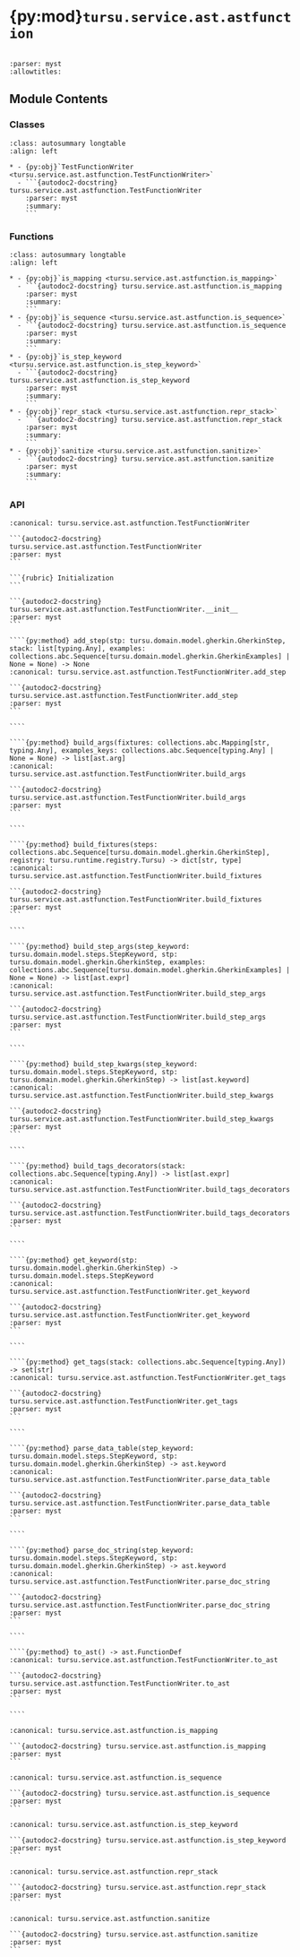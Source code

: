 # {py:mod}`tursu.service.ast.astfunction`

```{py:module} tursu.service.ast.astfunction
```

```{autodoc2-docstring} tursu.service.ast.astfunction
:parser: myst
:allowtitles:
```

## Module Contents

### Classes

````{list-table}
:class: autosummary longtable
:align: left

* - {py:obj}`TestFunctionWriter <tursu.service.ast.astfunction.TestFunctionWriter>`
  - ```{autodoc2-docstring} tursu.service.ast.astfunction.TestFunctionWriter
    :parser: myst
    :summary:
    ```
````

### Functions

````{list-table}
:class: autosummary longtable
:align: left

* - {py:obj}`is_mapping <tursu.service.ast.astfunction.is_mapping>`
  - ```{autodoc2-docstring} tursu.service.ast.astfunction.is_mapping
    :parser: myst
    :summary:
    ```
* - {py:obj}`is_sequence <tursu.service.ast.astfunction.is_sequence>`
  - ```{autodoc2-docstring} tursu.service.ast.astfunction.is_sequence
    :parser: myst
    :summary:
    ```
* - {py:obj}`is_step_keyword <tursu.service.ast.astfunction.is_step_keyword>`
  - ```{autodoc2-docstring} tursu.service.ast.astfunction.is_step_keyword
    :parser: myst
    :summary:
    ```
* - {py:obj}`repr_stack <tursu.service.ast.astfunction.repr_stack>`
  - ```{autodoc2-docstring} tursu.service.ast.astfunction.repr_stack
    :parser: myst
    :summary:
    ```
* - {py:obj}`sanitize <tursu.service.ast.astfunction.sanitize>`
  - ```{autodoc2-docstring} tursu.service.ast.astfunction.sanitize
    :parser: myst
    :summary:
    ```
````

### API

`````{py:class} TestFunctionWriter(scenario: tursu.domain.model.gherkin.GherkinScenario | tursu.domain.model.gherkin.GherkinScenarioOutline, registry: tursu.runtime.registry.Tursu, steps: collections.abc.Sequence[tursu.domain.model.gherkin.GherkinStep], stack: collections.abc.Sequence[typing.Any], package_name: str)
:canonical: tursu.service.ast.astfunction.TestFunctionWriter

```{autodoc2-docstring} tursu.service.ast.astfunction.TestFunctionWriter
:parser: myst
```

```{rubric} Initialization
```

```{autodoc2-docstring} tursu.service.ast.astfunction.TestFunctionWriter.__init__
:parser: myst
```

````{py:method} add_step(stp: tursu.domain.model.gherkin.GherkinStep, stack: list[typing.Any], examples: collections.abc.Sequence[tursu.domain.model.gherkin.GherkinExamples] | None = None) -> None
:canonical: tursu.service.ast.astfunction.TestFunctionWriter.add_step

```{autodoc2-docstring} tursu.service.ast.astfunction.TestFunctionWriter.add_step
:parser: myst
```

````

````{py:method} build_args(fixtures: collections.abc.Mapping[str, typing.Any], examples_keys: collections.abc.Sequence[typing.Any] | None = None) -> list[ast.arg]
:canonical: tursu.service.ast.astfunction.TestFunctionWriter.build_args

```{autodoc2-docstring} tursu.service.ast.astfunction.TestFunctionWriter.build_args
:parser: myst
```

````

````{py:method} build_fixtures(steps: collections.abc.Sequence[tursu.domain.model.gherkin.GherkinStep], registry: tursu.runtime.registry.Tursu) -> dict[str, type]
:canonical: tursu.service.ast.astfunction.TestFunctionWriter.build_fixtures

```{autodoc2-docstring} tursu.service.ast.astfunction.TestFunctionWriter.build_fixtures
:parser: myst
```

````

````{py:method} build_step_args(step_keyword: tursu.domain.model.steps.StepKeyword, stp: tursu.domain.model.gherkin.GherkinStep, examples: collections.abc.Sequence[tursu.domain.model.gherkin.GherkinExamples] | None = None) -> list[ast.expr]
:canonical: tursu.service.ast.astfunction.TestFunctionWriter.build_step_args

```{autodoc2-docstring} tursu.service.ast.astfunction.TestFunctionWriter.build_step_args
:parser: myst
```

````

````{py:method} build_step_kwargs(step_keyword: tursu.domain.model.steps.StepKeyword, stp: tursu.domain.model.gherkin.GherkinStep) -> list[ast.keyword]
:canonical: tursu.service.ast.astfunction.TestFunctionWriter.build_step_kwargs

```{autodoc2-docstring} tursu.service.ast.astfunction.TestFunctionWriter.build_step_kwargs
:parser: myst
```

````

````{py:method} build_tags_decorators(stack: collections.abc.Sequence[typing.Any]) -> list[ast.expr]
:canonical: tursu.service.ast.astfunction.TestFunctionWriter.build_tags_decorators

```{autodoc2-docstring} tursu.service.ast.astfunction.TestFunctionWriter.build_tags_decorators
:parser: myst
```

````

````{py:method} get_keyword(stp: tursu.domain.model.gherkin.GherkinStep) -> tursu.domain.model.steps.StepKeyword
:canonical: tursu.service.ast.astfunction.TestFunctionWriter.get_keyword

```{autodoc2-docstring} tursu.service.ast.astfunction.TestFunctionWriter.get_keyword
:parser: myst
```

````

````{py:method} get_tags(stack: collections.abc.Sequence[typing.Any]) -> set[str]
:canonical: tursu.service.ast.astfunction.TestFunctionWriter.get_tags

```{autodoc2-docstring} tursu.service.ast.astfunction.TestFunctionWriter.get_tags
:parser: myst
```

````

````{py:method} parse_data_table(step_keyword: tursu.domain.model.steps.StepKeyword, stp: tursu.domain.model.gherkin.GherkinStep) -> ast.keyword
:canonical: tursu.service.ast.astfunction.TestFunctionWriter.parse_data_table

```{autodoc2-docstring} tursu.service.ast.astfunction.TestFunctionWriter.parse_data_table
:parser: myst
```

````

````{py:method} parse_doc_string(step_keyword: tursu.domain.model.steps.StepKeyword, stp: tursu.domain.model.gherkin.GherkinStep) -> ast.keyword
:canonical: tursu.service.ast.astfunction.TestFunctionWriter.parse_doc_string

```{autodoc2-docstring} tursu.service.ast.astfunction.TestFunctionWriter.parse_doc_string
:parser: myst
```

````

````{py:method} to_ast() -> ast.FunctionDef
:canonical: tursu.service.ast.astfunction.TestFunctionWriter.to_ast

```{autodoc2-docstring} tursu.service.ast.astfunction.TestFunctionWriter.to_ast
:parser: myst
```

````

`````

````{py:function} is_mapping(value: type[typing.Any] | None) -> typing.TypeGuard[collections.abc.Mapping[typing.Any, typing.Any]]
:canonical: tursu.service.ast.astfunction.is_mapping

```{autodoc2-docstring} tursu.service.ast.astfunction.is_mapping
:parser: myst
```
````

````{py:function} is_sequence(value: type[typing.Any] | None) -> typing.TypeGuard[collections.abc.Sequence[typing.Any]]
:canonical: tursu.service.ast.astfunction.is_sequence

```{autodoc2-docstring} tursu.service.ast.astfunction.is_sequence
:parser: myst
```
````

````{py:function} is_step_keyword(value: tursu.domain.model.gherkin.GherkinKeyword) -> typing.TypeGuard[tursu.domain.model.steps.StepKeyword]
:canonical: tursu.service.ast.astfunction.is_step_keyword

```{autodoc2-docstring} tursu.service.ast.astfunction.is_step_keyword
:parser: myst
```
````

````{py:function} repr_stack(stack: collections.abc.Sequence[typing.Any]) -> collections.abc.Sequence[str]
:canonical: tursu.service.ast.astfunction.repr_stack

```{autodoc2-docstring} tursu.service.ast.astfunction.repr_stack
:parser: myst
```
````

````{py:function} sanitize(name: str) -> str
:canonical: tursu.service.ast.astfunction.sanitize

```{autodoc2-docstring} tursu.service.ast.astfunction.sanitize
:parser: myst
```
````
